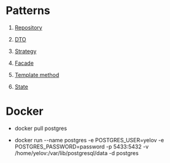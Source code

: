 ﻿# Patterns

1. [Repository](Repositories)

2. [DTO](Dto)

3. [Strategy](BusinessLogic/DeliveryStrategy)

4. [Facade](Facades)

5. [Template method](BusinessLogic/PaymentProcessor)

6. [State](BusinessLogic/OrderState)

# Docker

- docker pull postgres

- docker run --name postgres -e POSTGRES_USER=yelov -e POSTGRES_PASSWORD=password -p 5433:5432 -v /home/yelov:/var/lib/postgresql/data -d postgres